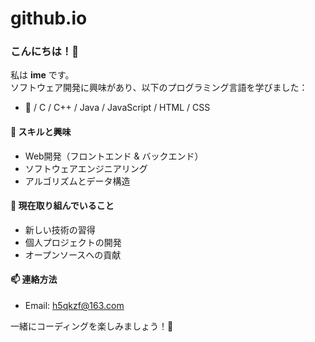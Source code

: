 # github.io
### こんにちは！👋

私は **ime** です。  
ソフトウェア開発に興味があり、以下のプログラミング言語を学びました：

- 🌟 / C / C++ / Java / JavaScript / HTML / CSS

#### 🔧 スキルと興味
- Web開発（フロントエンド & バックエンド）
- ソフトウェアエンジニアリング
- アルゴリズムとデータ構造

#### 🚀 現在取り組んでいること
- 新しい技術の習得
- 個人プロジェクトの開発
- オープンソースへの貢献

#### 📫 連絡方法
- Email: h5qkzf@163.com

一緒にコーディングを楽しみましょう！🎉
